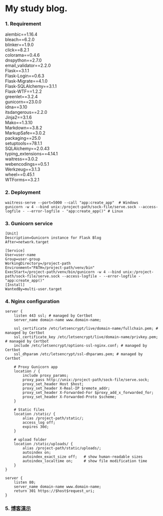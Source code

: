 # My study blog.


### 1. Requirement
alembic==1.16.4   
bleach==6.2.0    
blinker==1.9.0    
click==8.2.1     
colorama==0.4.6    
dnspython==2.7.0     
email_validator==2.2.0    
Flask==3.1.1    
Flask-Login==0.6.3    
Flask-Migrate==4.1.0    
Flask-SQLAlchemy==3.1.1    
Flask-WTF==1.2.2   
greenlet==3.2.4   
gunicorn==23.0.0   
idna==3.10   
itsdangerous==2.2.0    
Jinja2==3.1.6    
Mako==1.3.10   
Markdown==3.8.2   
MarkupSafe==3.0.2   
packaging==25.0   
setuptools==78.1.1   
SQLAlchemy==2.0.43    
typing_extensions==4.14.1   
waitress==3.0.2   
webencodings==0.5.1   
Werkzeug==3.1.3   
wheel==0.45.1   
WTForms==3.2.1   

### 2. Deployment
```shell
waitress-serve --port=5000 --call "app:create_app"  # Windows
gunicorn -w 4 --bind unix:/project-path/sock-file/serve.sock --access-logfile - --error-logfile - "app:create_app()" # Linux

```
### 3. Gunicorn service
```shell
[Unit]
Description=Gunicorn instance for Flask Blog
After=network.target

[Service]
User=user-name
Group=user-group
WorkingDirectory=/project-path
Environment="PATH=/project-path/venv/bin"
ExecStart=/project-path/venv/bin/gunicorn -w 4 --bind unix:/project-path/sock-file/serve.sock --access-logfile - --error-logfile - "app:create_app()"
[Install]
WantedBy=multi-user.target

```

### 4. Nginx configuration
```shell
server {
    listen 443 ssl; # managed by Certbot
    server_name domain-name www.domain-name;

    ssl_certificate /etc/letsencrypt/live/domain-name/fullchain.pem; # managed by Certbot
    ssl_certificate_key /etc/letsencrypt/live/domain-name/privkey.pem; # managed by Certbot
    include /etc/letsencrypt/options-ssl-nginx.conf; # managed by Certbot
    ssl_dhparam /etc/letsencrypt/ssl-dhparams.pem; # managed by Certbot

    # Proxy Gunicorn app
    location / {
        include proxy_params;
        proxy_pass http://unix:/project-path/sock-file/serve.sock;
        proxy_set_header Host $host;
        proxy_set_header X-Real-IP $remote_addr;
        proxy_set_header X-Forwarded-For $proxy_add_x_forwarded_for;
        proxy_set_header X-Forwarded-Proto $scheme;
    }

    # Static files
    location /static/ {
        alias /project-path/static/;
        access_log off;
        expires 30d;
    }

    # upload folder
    location /static/uploads/ {
        alias /project-path/static/uploads/;
        autoindex on;
        autoindex_exact_size off;   # show human-readable sizes
        autoindex_localtime on;     # show file modification time
    }
}

server {
    listen 80;
    server_name domain-name www.domain-name;
    return 301 https://$host$request_uri;
}

```

### 5. [博客演示](https://www.loveplay1983.us.kg/index)

 
